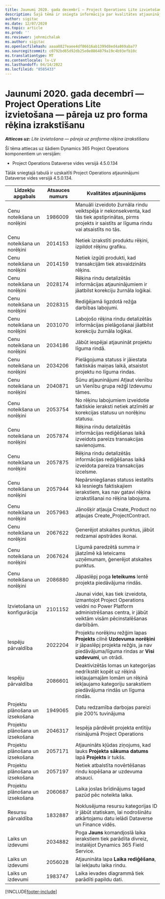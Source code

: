 ```yaml
---
title: Jaunumi 2020. gada decembrī — Project Operations Lite izvietošana — pāreja uz pro forma rēķina izrakstīšanu
description: Šajā tēmā ir sniegta informācija par kvalitātes atjauninājumiem, kas pieejami 2020. gada decembra Project Operations Lite izvietošanas laidienā — darbs ar pro forma rēķiniem.
author: sigitac
ms.date: 12/07/2020
ms.topic: article
ms.prod: ''
ms.reviewer: johnmichalak
ms.author: sigitac
ms.openlocfilehash: aaaa8827eaee4df86616ab1399d8ed4a869aba77
ms.sourcegitcommit: c0792bd65d92db25e0e8864879a19c4b93efb10c
ms.translationtype: MT
ms.contentlocale: lv-LV
ms.lasthandoff: 04/14/2022
ms.locfileid: "8585433"
---
```

# <a name="whats-new-december-2020---project-operations-lite-deployment---deal-to-proforma-invoicing"></a>Jaunumi 2020. gada decembrī — Project Operations Lite izvietošana — pāreja uz pro forma rēķina izrakstīšanu

_**Attiecas uz:** Lite izvietošana — pāreja uz proforma rēķina izrakstīšanu_

Šī tēma attiecas uz šādiem Dynamics 365 Project Operations komponentiem un versijām:

  - Project Operations Dataverse vides versijā 4.5.0.134 

Tālāk sniegtajā tabulā ir uzskaitīti Project Operations atjauninājumi Dataverse vides versijā 4.5.0.134.

| **Līdzekļu apgabals** | **Atsauces numurs** | **Kvalitātes atjauninājums** |
| --- | --- | --- |
| Cenu noteikšana un norēķini | 1986009 | Manuāli izveidoto žurnāla rindu veiktspēja ir nekonsekventa, kad tās tiek apstiprinātas, pirms projekts ir saistīts ar līguma rindu vai atsaistīts no tās. |
| Cenu noteikšana un norēķini | 2014153 | Netiek izrakstīti produktu rēķini, izpildot rēķinu grafiku. |
| Cenu noteikšana un norēķini | 2014159 | Netiek izgūti produkti, kad transakcijām tiek atsvaidzināts rēķins. |
| Cenu noteikšana un norēķini | 2028174 | Rēķina rindu detalizētās informācijas atjauninājumiem ir jāatbilst korekciju žurnāla loģikai. |
| Cenu noteikšana un norēķini | 2028315 | Rediģējamā ligzdotā režģa darbības labojumi. |
| Cenu noteikšana un norēķini | 2031070 | Labojošo rēķina rindu detalizētās informācijas pielāgošanai jāatbilst korekciju žurnāla loģikai. |
| Cenu noteikšana un norēķini | 2034186 | Jābūt iespējai atjaunināt projektu līguma rindā. |
| Cenu noteikšana un norēķini | 2034206 | Pielāgojuma statuss ir jāiestata faktiskās maiņas laikā, atsaistot projektu no līguma rindas. |
| Cenu noteikšana un norēķini | 2040871 | Šūnu atjauninājumi Atļaut vienību un Vienību grupa režģī Izdevumu tāmes. |
| Cenu noteikšana un norēķini | 2053754 | No rēķinu labojumiem izveidotie faktiskie ieraksti netiek atzīmēti ar korekcijas statusu un norēķinu statusu. |
| Cenu noteikšana un norēķini | 2057874 | Rēķina rindu detalizētās informācijas rediģēšanas laikā izveidots pareizs transakcijas savienojums. |
| Cenu noteikšana un norēķini | 2057875 | Rēķina rindu detalizētās informācijas rediģēšanas laikā izveidota pareiza transakcijas izcelsme. |
| Cenu noteikšana un norēķini | 2057944 | Nepārsniegšanas statuss iestatīts kā Iesniegts faktiskajiem ierakstiem, kas nav gatavi rēķina izrakstīšanai no rēķina labojuma. |
| Cenu noteikšana un norēķini | 2057963 | Jānošķir atļauja Create\_Product no atļaujas Create\_ProjectContract. |
| Cenu noteikšana un norēķini | 2067622 | Ģenerējot atskaites punktus, jābūt redzamai apstrādes ikonai. |
| Cenu noteikšana un norēķini | 2067624 | Līgumā paredzētā summa ir jāatzīmē kā Ieteicams uzņēmumam, ģenerējot atskaites punktus. |
| Cenu noteikšana un norēķini | 2086880 | Jāpaslēpj poga **Ieteikums** lentē projekta piedāvājuma rindās. |
| Izvietošana un konfigurācija | 2101152 | Jaunai videi, kas tiek izveidota, izmantojot Project Operations veidni no Power Platform administrēšanas centra, ir jābūt veiktām visām pēcinstalēšanas darbībām. |
|   Iespēju pārvaldība | 2022204 | Projektu norēķinu režģim lapas **Projekts** cilnē **Uzdevuma norēķini** ir jāpaslēpj projekta režģis, ja nav piedāvājuma/līguma rindas ar **Visi uzdevumi**, un otrādi. |
|   Iespēju pārvaldība | 2086601 | Deaktivizētās lomas un kategorijas nedrīkstēt kopēt uz rēķinā iekļaujamajām lomām un rēķinā iekļaujamo kategoriju sarakstiem piedāvājuma rindās un līguma rindās. |
| Projektu plānošana un izsekošana | 1949065 | Datu redzamība darbojas pareizi pie 200% tuvinājuma |
| Projektu plānošana un izsekošana | 2046317 | Iespēja pārdēvēt projekta entītiju risinājumā Project Operations |
| Projektu plānošana un izsekošana | 2057171 | Atjaunināts kļūdas ziņojums, kad lauks **Projekta sākuma datums** lapā **Projekts** ir tukšs. |
| Projektu plānošana un izsekošana | 2057197 | Netiek atbalstīta novērtēšanas rindu kopēšana ar uzdevuma atsauci. |
| Projektu plānošana un izsekošana | 2060687 | Laika joslas brīdinājums tagad pazūd pēc noteikta laika. |
| Resursu pārvaldība | 1832887 | Noklusējuma resursu kategorijas ID ir jābūt statiskam, lai nodrošinātu atkārtojamu datu ielādi Dataverse un Finance vidēs. |
| Laiks un izdevumi | 2034882 | Poga **Jauns** komandjoslā laika ierakstiem tiek parādīta divreiz, instalējot Dynamics 365 Field Service. |
| Laiks un izdevumi | 2056028 | Atjaunināta lapa **Laika rediģēšana**, lai iekļautu laika rindu. |
| Laiks un izdevumi | 1983747 | Laika ievades diagrammā tiek parādīti papildu dati. |


[!INCLUDE[footer-include](../../includes/footer-banner.md)]